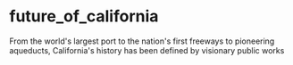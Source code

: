 # future_of_california
From the world's largest port to the nation's first freeways to pioneering aqueducts, California's history has been defined by visionary public works

